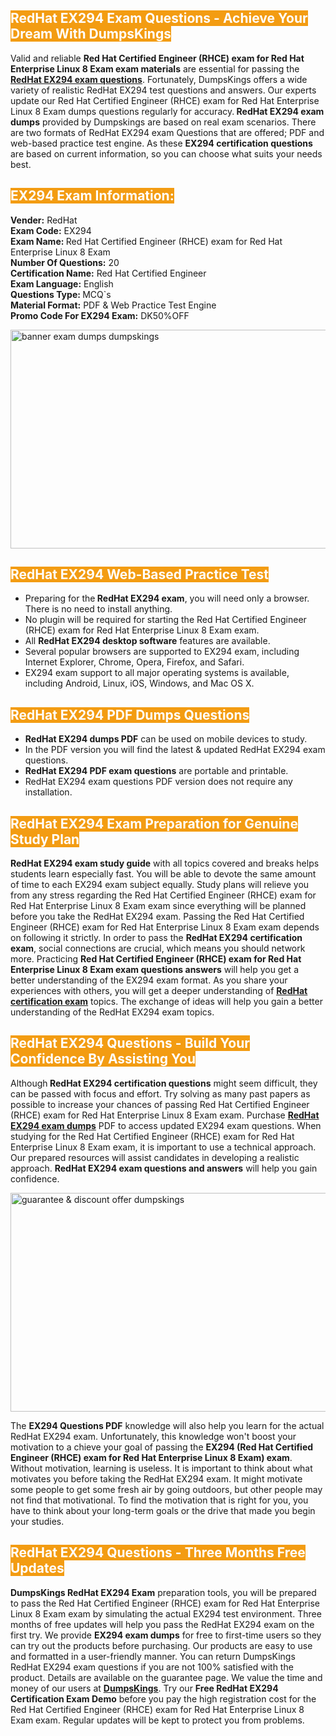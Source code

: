 <h2><span style="color:#ffffff"><strong><span style="background-color:#f39c12">RedHat EX294 Exam Questions - Achieve Your Dream With DumpsKings</span></strong></span></h2> <p>Valid and reliable <strong>Red Hat Certified Engineer (RHCE) exam for Red Hat Enterprise Linux 8 Exam exam materials</strong> are essential for passing the <u><strong><a href="https://www.dumpskings.com/redhat/ex294/dumps-questions">RedHat EX294 exam questions</a></strong></u>. Fortunately, DumpsKings offers a wide variety of realistic RedHat EX294 test questions and answers. Our experts update our Red Hat Certified Engineer (RHCE) exam for Red Hat Enterprise Linux 8 Exam dumps questions regularly for accuracy.<strong> RedHat EX294 exam dumps</strong> provided by Dumpskings are based on real exam scenarios. There are two formats of RedHat EX294 exam Questions that are offered; PDF and web-based practice test engine. As these <strong>EX294 certification questions</strong> are based on current information, so you can choose what suits your needs best.</p> <h2><span style="color:#ffffff"><strong><span style="background-color:#f39c12">EX294 Exam Information:</span></strong></span></h2> <p><strong>Vender:</strong> RedHat<br /> <strong>Exam Code:</strong> EX294<br /> <strong>Exam Name: </strong>Red Hat Certified Engineer (RHCE) exam for Red Hat Enterprise Linux 8 Exam<br /> <strong>Number Of Questions:</strong> 20<br /> <strong>Certification Name:</strong> Red Hat Certified Engineer<br /> <strong>Exam Language:</strong> English<br /> <strong>Questions Type: </strong>MCQ`s<br /> <strong>Material Format:</strong> PDF & Web Practice Test Engine<br /> <strong>Promo Code For EX294 Exam:</strong> DK50%OFF</p> <p><a href="https://www.dumpskings.com/redhat/ex294/dumps-questions" rel="no-follow"><img height="350px" width="750px"  alt="banner exam dumps dumpskings" src="https://www.certcollections.com/uploads/content/featuresdumpskings.jpg" /></a></p> <h2><span style="color:#ffffff"><strong><span style="background-color:#f39c12">RedHat EX294 Web-Based Practice Test</span></strong></span></h2> <ul> <li>Preparing for the<strong> RedHat EX294 exam</strong>, you will need only a browser. There is no need to install anything.</li> <li>No plugin will be required for starting the Red Hat Certified Engineer (RHCE) exam for Red Hat Enterprise Linux 8 Exam exam.</li> <li>All <strong>RedHat EX294 desktop software</strong> features are available.</li> <li>Several popular browsers are supported to EX294 exam, including Internet Explorer, Chrome, Opera, Firefox, and Safari.</li> <li>EX294 exam support to all major operating systems is available, including Android, Linux, iOS, Windows, and Mac OS X.</li> </ul> <h2><span style="color:#ffffff"><strong><span style="background-color:#f39c12">RedHat EX294 PDF Dumps Questions</span></strong></span></h2> <ul> <li><strong>RedHat EX294 dumps PDF</strong> can be used on mobile devices to study.</li> <li>In the PDF version you will find the latest & updated RedHat EX294 exam questions.</li> <li><strong>RedHat EX294 PDF exam questions</strong> are portable and printable.</li> <li>RedHat EX294 exam questions PDF version does not require any installation.</li> </ul> <h2><span style="color:#ffffff"><strong><span style="background-color:#f39c12">RedHat EX294 Exam Preparation for Genuine Study Plan</span></strong></span></h2> <p><strong>RedHat EX294 exam study guide</strong> with all topics covered and breaks helps students learn especially fast. You will be able to devote the same amount of time to each EX294 exam subject equally. Study plans will relieve you from any stress regarding the Red Hat Certified Engineer (RHCE) exam for Red Hat Enterprise Linux 8 Exam exam since everything will be planned before you take the RedHat EX294 exam. Passing the Red Hat Certified Engineer (RHCE) exam for Red Hat Enterprise Linux 8 Exam exam depends on following it strictly. In order to pass the <strong>RedHat EX294 certification exam</strong>, social connections are crucial, which means you should network more. Practicing <strong>Red Hat Certified Engineer (RHCE) exam for Red Hat Enterprise Linux 8 Exam exam questions answers</strong> will help you get a better understanding of the EX294 exam format. As you share your experiences with others, you will get a deeper understanding of <u><strong><a href="https://www.dumpskings.com/redhat/questions">RedHat certification exam</a></strong></u> topics. The exchange of ideas will help you gain a better understanding of the RedHat EX294 exam topics.</p> <h2><span style="color:#ffffff"><strong><span style="background-color:#f39c12">RedHat EX294 Questions - Build Your Confidence By Assisting You</span></strong></span></h2> <p>Although<strong> RedHat EX294 certification questions</strong> might seem difficult, they can be passed with focus and effort. Try solving as many past papers as possible to increase your chances of passing Red Hat Certified Engineer (RHCE) exam for Red Hat Enterprise Linux 8 Exam exam. Purchase <strong><a href="https://www.dumpskings.com/redhat/ex294/dumps-questions">RedHat EX294 exam dumps</a></strong> PDF to access updated EX294 exam questions. When studying for the Red Hat Certified Engineer (RHCE) exam for Red Hat Enterprise Linux 8 Exam exam, it is important to use a technical approach. Our prepared resources will assist candidates in developing a realistic approach. <strong>RedHat EX294 exam questions and answers</strong> will help you gain confidence.</p> <p><a href="https://www.dumpskings.com/redhat/ex294/dumps-questions" rel="no-follow"><img height="350px" width="750px"  alt="guarantee & discount offer dumpskings" src="https://www.certcollections.com/uploads/content/discountdumpskings.jpg" /></a></p> <p>The <strong>EX294 Questions PDF</strong> knowledge will also help you learn for the actual RedHat EX294 exam. Unfortunately, this knowledge won't boost your motivation to a chieve your goal of passing the <strong>EX294 (Red Hat Certified Engineer (RHCE) exam for Red Hat Enterprise Linux 8 Exam) exam</strong>. Without motivation, learning is useless. It is important to think about what motivates you before taking the RedHat EX294 exam. It might motivate some people to get some fresh air by going outdoors, but other people may not find that motivational. To find the motivation that is right for you, you have to think about your long-term goals or the drive that made you begin your studies.</p> <h2><span style="color:#ffffff"><strong><span style="background-color:#f39c12">RedHat EX294 Questions - Three Months Free Updates</span></strong></span></h2> <p><strong>DumpsKings RedHat EX294 Exam</strong> preparation tools, you will be prepared to pass the Red Hat Certified Engineer (RHCE) exam for Red Hat Enterprise Linux 8 Exam exam by simulating the actual EX294 test environment. Three months of free updates will help you pass the RedHat EX294 exam on the first try. We provide <strong>EX294 exam dumps</strong> for free to first-time users so they can try out the products before purchasing. Our products are easy to use and formatted in a user-friendly manner. You can return DumpsKings RedHat EX294 exam questions if you are not 100% satisfied with the product. Details are available on the guarantee page. We value the time and money of our users at <u><strong><a href="https://www.dumpskings.com/">DumpsKings</a></strong></u>. Try our <strong>Free RedHat EX294 Certification Exam Demo</strong> before you pay the high registration cost for the Red Hat Certified Engineer (RHCE) exam for Red Hat Enterprise Linux 8 Exam exam. Regular updates will be kept to protect you from problems.</p>
